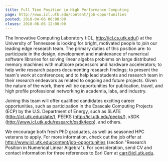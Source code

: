 ```yaml
---
title: Full Time Position in High Performance Computing
page: http://www.icl.utk.edu/content/job-opportunities
posted: 2018-04-06 00:00:00
closes: 2018-06-06 12:00:00
---
```

The Innovative Computing Laboratory (ICL, <http://icl.cs.utk.edu/>) at the University of Tennessee is looking for bright, motivated people to join our leading edge research team. The primary duties of this position are: to participate in the design, development and maintenance of numerical software libraries for solving linear algebra problems on large distributed memory machines with multicore processors and hardware accelerators; to help write research papers documenting research findings; to present the team's work at conferences; and to help lead students and research team in their research endeavors as related to ongoing and future projects. Given the nature of the work, there will be opportunities for publication, travel, and high profile professional networking in academia, labs, and industry. 
 
Joining this team will offer qualified candidates exciting career opportunities, such as participation in the Exascale Computing Projects (ECP) by the U.S. Department of Energy, such as SLATE (<http://icl.utk.edu/slate/>), PEEKS (<http://icl.utk.edu/peeks/>), xSDK (<http://www.icl.utk.edu/research/xsdk4ecp>), and others.

We encourage both fresh PhD graduates, as well as seasoned HPC veterans to apply. For more information, check out the job offer at
<http://www.icl.utk.edu/content/job-opportunities>
(section "Research Position in Numerical Linear Algebra"). For consideration, send CV and contact information for three references to Earl Carr at <carr@icl.utk.edu>.

